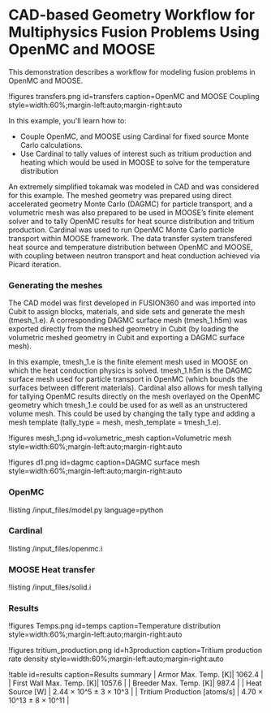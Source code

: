 # CAD-based Geometry Workflow for Multiphysics Fusion Problems Using OpenMC and MOOSE

This demonstration describes a workflow for modeling fusion problems in OpenMC and MOOSE.

!figures transfers.png
  id=transfers
  caption=OpenMC and MOOSE Coupling
  style=width:60%;margin-left:auto;margin-right:auto

In this example, you'll learn how to:

- Couple OpenMC, and MOOSE using Cardinal for fixed source Monte Carlo calculations.
- Use Cardinal to tally values of interest such as tritium production and heating which would be used in MOOSE to solve for the temperature distribution

An extremely simplified tokamak was modeled in CAD and was considered for this example. The meshed geometry was prepared using direct accelerated geometry Monte Carlo (DAGMC) for particle transport, and a volumetric mesh was also prepared to be used in MOOSE’s finite element solver and to tally OpenMC results for heat source distribution and tritium production. Cardinal was used to run OpenMC Monte Carlo particle transport within MOOSE framework. The data transfer system transfered heat source and temperature distribution between OpenMC and MOOSE, with coupling between neutron transport and heat conduction achieved via Picard iteration.

### Generating the meshes

The CAD model was first developed in FUSION360 and was imported into Cubit to assign blocks, materials, and side sets and generate the mesh (tmesh_1.e). A corresponding DAGMC surface mesh (tmesh_1.h5m) was exported directly from the meshed geometry in Cubit (by loading the volumetric meshed geometry in Cubit and exporting a DAGMC surface mesh).

In this example, tmesh_1.e is the finite element mesh used in MOOSE on which the heat conduction physics is solved. tmesh_1.h5m is the DAGMC surface mesh used for particle transport in OpenMC (which bounds the surfaces between different materials). Cardinal also allows for mesh tallying for tallying OpenMC results directly on the mesh overlayed on the OpenMC geometry  which tmesh_1.e could be used for as well as an unstructered volume mesh. This could be used by changing the tally type and adding a mesh template (tally_type = mesh, mesh_template = tmesh_1.e).

!figures mesh_1.png
  id=volumetric_mesh
  caption=Volumetric mesh
  style=width:60%;margin-left:auto;margin-right:auto
  
!figures d1.png
  id=dagmc
  caption=DAGMC surface mesh
  style=width:60%;margin-left:auto;margin-right:auto

### OpenMC

!listing /input_files/model.py language=python

### Cardinal

!listing /input_files/openmc.i

### MOOSE Heat transfer

!listing /input_files/solid.i

### Results

!figures Temps.png
  id=temps
  caption=Temperature distribution
  style=width:60%;margin-left:auto;margin-right:auto
  
!figures tritium_production.png
  id=h3production
  caption=Tritium production rate density
  style=width:60%;margin-left:auto;margin-right:auto
  
!table id=results caption=Results summary
| Armor Max. Temp. [K]| 1062.4 |
| First Wall Max. Temp. [K]| 1057.6 |
| Breeder Max. Temp. [K]| 987.4 |
| Heat Source [W] | 2.44 × 10^5 ± 3 × 10^3 |
| Tritium Production [atoms/s] | 4.70 × 10^13 ± 8 × 10^11 |
 
